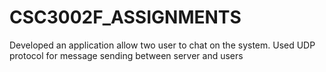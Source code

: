 # CSC3002F_ASSIGNMENTS

Developed an application allow two user to chat on the system. 
Used UDP protocol for message sending between server and users
